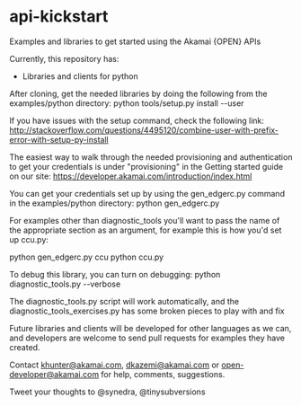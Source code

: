 api-kickstart
=============

Examples and libraries to get started using the Akamai {OPEN} APIs

Currently, this repository has:
* Libraries and clients for python

After cloning, get the needed libraries by doing the following from the examples/python directory:
python tools/setup.py install --user

If you have issues with the setup command, check the following link:
http://stackoverflow.com/questions/4495120/combine-user-with-prefix-error-with-setup-py-install

The easiest way to walk through the needed provisioning and authentication to get your 
credentials is under "provisioning" in the Getting started guide on our site:
https://developer.akamai.com/introduction/index.html

You can get your credentials set up by using the gen_edgerc.py command in the examples/python directory:
python gen_edgerc.py

For examples other than diagnostic_tools you'll want to pass the name of the appropriate section as an
argument, for example this is how you'd set up ccu.py:

python gen_edgerc.py ccu
python ccu.py

To debug this library, you can turn on debugging:
python diagnostic_tools.py --verbose

The diagnostic_tools.py script will work automatically, and the diagnostic_tools_exercises.py
has some broken pieces to play with and fix

Future libraries and clients will be developed for other languages as we can, and developers are welcome to send pull requests for examples they have created.

Contact khunter@akamai.com, dkazemi@akamai.com or open-developer@akamai.com for help, comments, suggestions.

Tweet your thoughts to @synedra, @tinysubversions
